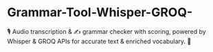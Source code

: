 # Grammar-Tool-Whisper-GROQ-
🎙️ Audio transcription &amp; ✍️ grammar checker with scoring, powered by Whisper &amp; GROQ APIs for accurate text &amp; enriched vocabulary. 🌟
